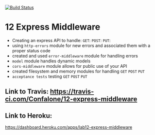 [![Build Status](https://travis-ci.com/Confalone/12-express-middleware.svg?branch=master)](https://travis-ci.com/Confalone/12-express-middleware)

# 12 Express Middleware
* Creating an express API to handle:
`GET`:
`POST`:
`PUT`: 
* using `http-errors` module for new errors and associated them with a proper status code 
* created and used `error-middleware` module for handling errors 
* `model` module handles dynamic models 
* `cors-middleware` module allows for public use of your API
* created filesystem and memory modules for handling `GET` `POST` `PUT` 
* `acceptance tests` testing `GET` `POST` `PUT`




## Link to Travis: https://travis-ci.com/Confalone/12-express-middleware
## Link to Heroku:
https://dashboard.heroku.com/apps/lab12-express-middleware